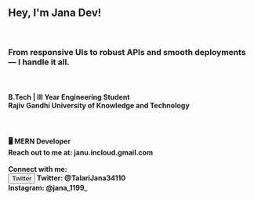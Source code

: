 <h2>Hey, I'm Jana Dev! </h2>
 <br>
 <h3>
From responsive UIs to robust APIs and smooth deployments — I handle it all.
 </h3>
<br>
<h4>B.Tech | III Year Engineering Student <br> Rajiv Gandhi University of Knowledge and Technology</h4>
<br>
<h4>
🖥 MERN Developer <br>
Reach out to me at: janu.incloud.gmail.com <br>
<br>
Connect with me: <br>
 <button>Twitter </button>
Twitter: @TalariJana34110 <br>
Instagram: @jana_1199_ <br>
</h4>
